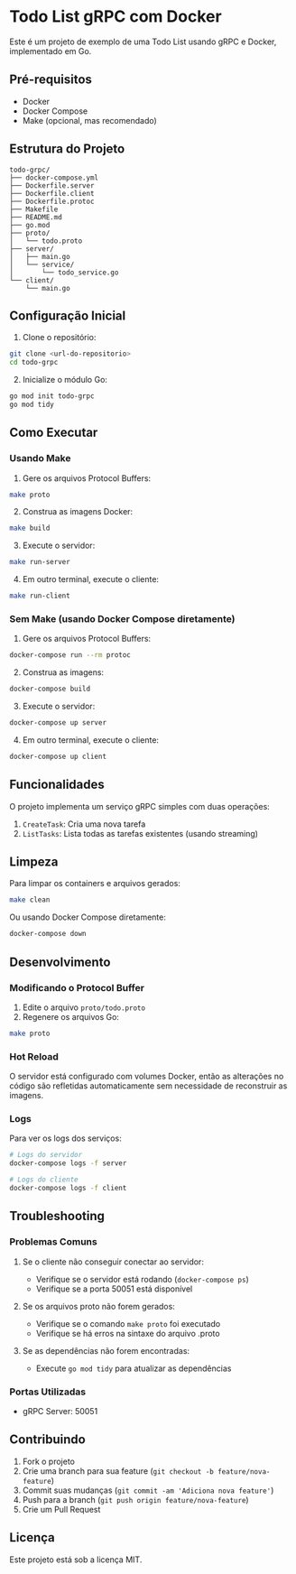 # Todo List gRPC com Docker

Este é um projeto de exemplo de uma Todo List usando gRPC e Docker, implementado em Go.

## Pré-requisitos

- Docker
- Docker Compose
- Make (opcional, mas recomendado)

## Estrutura do Projeto

```
todo-grpc/
├── docker-compose.yml
├── Dockerfile.server
├── Dockerfile.client
├── Dockerfile.protoc
├── Makefile
├── README.md
├── go.mod
├── proto/
│   └── todo.proto
├── server/
│   ├── main.go
│   └── service/
│       └── todo_service.go
└── client/
    └── main.go
```

## Configuração Inicial

1. Clone o repositório:
```bash
git clone <url-do-repositorio>
cd todo-grpc
```

2. Inicialize o módulo Go:
```bash
go mod init todo-grpc
go mod tidy
```

## Como Executar

### Usando Make

1. Gere os arquivos Protocol Buffers:
```bash
make proto
```

2. Construa as imagens Docker:
```bash
make build
```

3. Execute o servidor:
```bash
make run-server
```

4. Em outro terminal, execute o cliente:
```bash
make run-client
```

### Sem Make (usando Docker Compose diretamente)

1. Gere os arquivos Protocol Buffers:
```bash
docker-compose run --rm protoc
```

2. Construa as imagens:
```bash
docker-compose build
```

3. Execute o servidor:
```bash
docker-compose up server
```

4. Em outro terminal, execute o cliente:
```bash
docker-compose up client
```

## Funcionalidades

O projeto implementa um serviço gRPC simples com duas operações:

1. `CreateTask`: Cria uma nova tarefa
2. `ListTasks`: Lista todas as tarefas existentes (usando streaming)

## Limpeza

Para limpar os containers e arquivos gerados:

```bash
make clean
```

Ou usando Docker Compose diretamente:

```bash
docker-compose down
```

## Desenvolvimento

### Modificando o Protocol Buffer

1. Edite o arquivo `proto/todo.proto`
2. Regenere os arquivos Go:
```bash
make proto
```

### Hot Reload

O servidor está configurado com volumes Docker, então as alterações no código são refletidas automaticamente sem necessidade de reconstruir as imagens.

### Logs

Para ver os logs dos serviços:

```bash
# Logs do servidor
docker-compose logs -f server

# Logs do cliente
docker-compose logs -f client
```

## Troubleshooting

### Problemas Comuns

1. Se o cliente não conseguir conectar ao servidor:
   - Verifique se o servidor está rodando (`docker-compose ps`)
   - Verifique se a porta 50051 está disponível

2. Se os arquivos proto não forem gerados:
   - Verifique se o comando `make proto` foi executado
   - Verifique se há erros na sintaxe do arquivo .proto

3. Se as dependências não forem encontradas:
   - Execute `go mod tidy` para atualizar as dependências

### Portas Utilizadas

- gRPC Server: 50051

## Contribuindo

1. Fork o projeto
2. Crie uma branch para sua feature (`git checkout -b feature/nova-feature`)
3. Commit suas mudanças (`git commit -am 'Adiciona nova feature'`)
4. Push para a branch (`git push origin feature/nova-feature`)
5. Crie um Pull Request

## Licença

Este projeto está sob a licença MIT. 